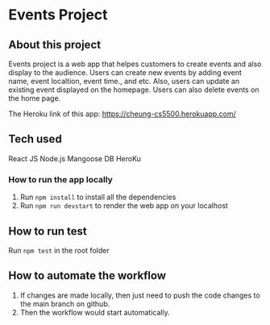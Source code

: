 # Events Project

## About this project
Events project is a web app that helpes customers to create events and also display to the audience. Users can create new events by adding event name, event localtion, event time., and etc. Also, users can update an existing event displayed on the homepage. Users can also delete events on the home page. 

The Heroku link of this app: https://cheung-cs5500.herokuapp.com/

## Tech used
React
JS
Node.js
Mangoose DB
HeroKu

### How to run the app locally
1. Run `npm install` to install all the dependencies
2. Run `npm run devstart` to render the web app on your localhost

## How to run test
Run `npm test` in the root folder

## How to automate the workflow
1. If changes are made locally, then just need to push the code changes to the main branch on github. 
2. Then the workflow would start automatically. 

